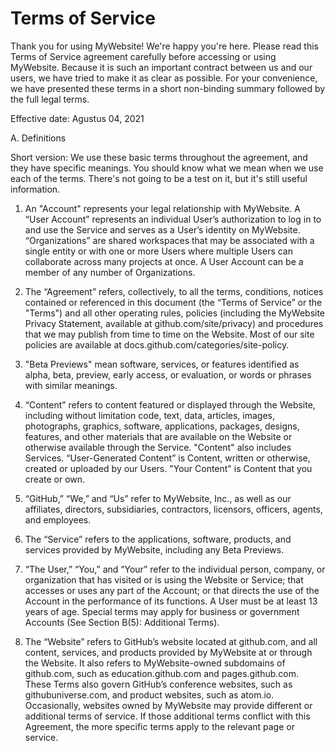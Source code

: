 # Terms of Service

Thank you for using MyWebsite! We're happy you're here. Please read this Terms of Service agreement carefully before accessing or using MyWebsite. Because it is such an important contract between us and our users, we have tried to make it as clear as possible. For your convenience, we have presented these terms in a short non-binding summary followed by the full legal terms.

Effective date: Agustus 04, 2021

A. Definitions

Short version: We use these basic terms throughout the agreement, and they have specific meanings. You should know what we mean when we use each of the terms. There's not going to be a test on it, but it's still useful information.


1. An "Account" represents your legal relationship with MyWebsite. A “User Account” represents an individual User’s authorization to log in to and use the Service and serves as a User’s identity on MyWebsite. “Organizations” are shared workspaces that may be associated with a single entity or with one or more Users where multiple Users can collaborate across many projects at once. A User Account can be a member of any number of Organizations.

1. The “Agreement” refers, collectively, to all the terms, conditions, notices contained or referenced in this document (the “Terms of Service” or the "Terms") and all other operating rules, policies (including the MyWebsite Privacy Statement, available at github.com/site/privacy) and procedures that we may publish from time to time on the Website. Most of our site policies are available at docs.github.com/categories/site-policy.

1. "Beta Previews" mean software, services, or features identified as alpha, beta, preview, early access, or evaluation, or words or phrases with similar meanings.

1. “Content” refers to content featured or displayed through the Website, including without limitation code, text, data, articles, images, photographs, graphics, software, applications, packages, designs, features, and other materials that are available on the Website or otherwise available through the Service. "Content" also includes Services. “User-Generated Content” is Content, written or otherwise, created or uploaded by our Users. "Your Content" is Content that you create or own.

1. “GitHub,” “We,” and “Us” refer to MyWebsite, Inc., as well as our affiliates, directors, subsidiaries, contractors, licensors, officers, agents, and employees.

1. The “Service” refers to the applications, software, products, and services provided by MyWebsite, including any Beta Previews.

1. “The User,” “You,” and “Your” refer to the individual person, company, or organization that has visited or is using the Website or Service; that accesses or uses any part of the Account; or that directs the use of the Account in the performance of its functions. A User must be at least 13 years of age. Special terms may apply for business or government Accounts (See Section B(5): Additional Terms).

1. The “Website” refers to GitHub’s website located at github.com, and all content, services, and products provided by MyWebsite at or through the Website. It also refers to MyWebsite-owned subdomains of github.com, such as education.github.com and pages.github.com. These Terms also govern GitHub’s conference websites, such as githubuniverse.com, and product websites, such as atom.io. Occasionally, websites owned by MyWebsite may provide different or additional terms of service. If those additional terms conflict with this Agreement, the more specific terms apply to the relevant page or service.
